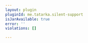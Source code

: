 ```yaml
---
layout: plugin
pluginId: me.tatarka.silent-support
isJarAvailable: true
error: ''
violations: []

---
```

